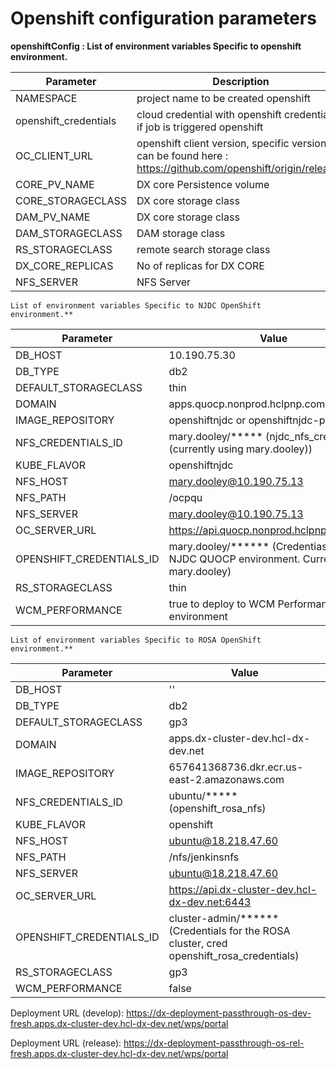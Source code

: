 # Openshift configuration parameters

**openshiftConfig :
    List of environment variables Specific to openshift environment.**

| Parameter | Description | Default |
|--|--|--|
|NAMESPACE|project name to be created openshift|
|openshift_credentials|cloud credential with openshift credentials if job is triggered openshift|cloudCredentials specific openshiftCredentials|
|OC_CLIENT_URL|openshift client version, specific version url can be found here : https://github.com/openshift/origin/releases|https://github.com/openshift/origin/releases/download/v3.11.0/openshift-origin-client-tools-v3.11.0-0cbc58b-linux-64bit.tar.gz|
|CORE_PV_NAME| DX core Persistence volume |if no PV specified jenkins create a PV with NAMESPACE-core-pv|
|CORE_STORAGECLASS| DX core storage class |dx-deploy-stg|
|DAM_PV_NAME|DX core storage class|if no PV specified jenkins creates a PV with  NAMESPACE-dam-pv|
|DAM_STORAGECLASS|DAM storage class|dx-deploy-stg|
|RS_STORAGECLASS|remote search storage class|gp2|
|DX_CORE_REPLICAS|No of replicas for DX CORE |1|
|NFS_SERVER| NFS Server |centos@ec2-18-222-163-104.us-east-2.compute.amazonaws.com|

    List of environment variables Specific to NJDC OpenShift environment.**

|Parameter | Value |
|--|--|
|DB_HOST | 10.190.75.30 |
|DB_TYPE | db2 |
|DEFAULT_STORAGECLASS | thin |
|DOMAIN | apps.quocp.nonprod.hclpnp.com |
|IMAGE_REPOSITORY | openshiftnjdc or openshiftnjdc-prod |
|NFS_CREDENTIALS_ID | mary.dooley/***** (njdc_nfs_credentials (currently using mary.dooley)) |
|KUBE_FLAVOR | openshiftnjdc |
|NFS_HOST | mary.dooley@10.190.75.13 |
|NFS_PATH | /ocpqu |
|NFS_SERVER | mary.dooley@10.190.75.13 |
|OC_SERVER_URL | https://api.quocp.nonprod.hclpnp.com:6443 |
|OPENSHIFT_CREDENTIALS_ID | mary.dooley/****** (Credentias for the NJDC QUOCP environment.  Current using mary.dooley) |
|RS_STORAGECLASS | thin |
| WCM_PERFORMANCE | true to deploy to WCM Performance Test environment |

    List of environment variables Specific to ROSA OpenShift environment.**

|Parameter | Value |
|--|--|
|DB_HOST | '' |
|DB_TYPE | db2 |
|DEFAULT_STORAGECLASS | gp3 |
|DOMAIN | apps.dx-cluster-dev.hcl-dx-dev.net |
|IMAGE_REPOSITORY | 657641368736.dkr.ecr.us-east-2.amazonaws.com |
|NFS_CREDENTIALS_ID | ubuntu/***** (openshift_rosa_nfs) |
|KUBE_FLAVOR | openshift |
|NFS_HOST | ubuntu@18.218.47.60 |
|NFS_PATH | /nfs/jenkinsnfs |
|NFS_SERVER | ubuntu@18.218.47.60 |
|OC_SERVER_URL | https://api.dx-cluster-dev.hcl-dx-dev.net:6443 |
|OPENSHIFT_CREDENTIALS_ID | cluster-admin/****** (Credentials for the ROSA cluster, cred openshift_rosa_credentials) |
|RS_STORAGECLASS | gp3 |
|WCM_PERFORMANCE | false |


Deployment URL (develop): https://dx-deployment-passthrough-os-dev-fresh.apps.dx-cluster-dev.hcl-dx-dev.net/wps/portal

Deployment URL (release): https://dx-deployment-passthrough-os-rel-fresh.apps.dx-cluster-dev.hcl-dx-dev.net/wps/portal
